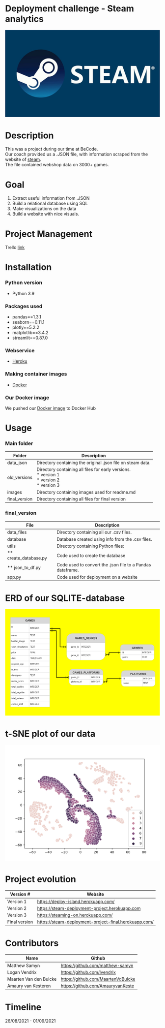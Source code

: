 # Deployment challenge - Steam analytics
![](images/steam.jpg)
# Description
This was a project during our time at BeCode.  
Our coach provided us a .JSON file, with information scraped from the website of <a href="https://store.steampowered.com/" target="_blank">steam</a>.  
The file contained webshop data on 3000+ games.  

# Goal
1. Extract useful information from .JSON
2. Build a relational database using SQL
3. Make visualizations on the data
4. Build a website with nice visuals.

# Project Management
Trello <a href="https://trello.com/b/y5ZVIJ2L/deployment" target="_blank">link</a> 
# Installation
### Python version
* Python 3.9

### Packages used
* pandas==1.3.1
* seaborn==0.11.1
* plotly==5.2.2
* matplotlib==3.4.2
* streamlit==0.87.0

### Webservice
* <a href="https://www.heroku.com" target="_blank">Heroku</a>

### Making container images
* <a href="https://www.docker.com/" target="_blank">Docker</a>

### Our Docker image
We pushed our [Docker image](https://hub.docker.com/repository/docker/maartenvdbulcke/steam-deployment) to Docker Hub

# Usage
### Main folder
| Folder            | Description                                                 |
|-------------------|-------------------------------------------------------------|
| data_json         | Directory containing the original .json file on steam data. |
| old_versions      | Directory containing all files for early versions.<br>* version 1<br>* version 2<br>* version 3 |
| images            | Directory containing images used for readme.md              |
| final_version | Directory containing all files for final version            |

### final_version
| File                  | Description                                                |
|-----------------------|------------------------------------------------------------|
| data_files            | Directory containing all our .csv files.                   |
| database              | Database created using info from the .csv files.           |
| utils                 | Directory containing Python files:                         |
| ** create_database.py | Code used to create the database                           |
| ** json_to_df.py      | Code used to convert the .json file to a Pandas dataframe. |
| app.py                | Code used for deployment on a website                      |

# ERD of our SQLITE-database 
![](images/ERD.png)

# t-SNE plot of our data 
![](old_versions/dockerfiles_v2/visuals/tsne_100.png)

# Project evolution
| Version #     | Website                                               |
|---------------|-------------------------------------------------------|
| Version 1     | https://deploy-island.herokuapp.com/                  |
| Version 2     | https://steam-deployment-project.herokuapp.com        |
| Version 3     | https://steaming-on.herokuapp.com/                    |
| Final version | https://steam-deployment-project-final.herokuapp.com/ |

# Contributors
| Name                   | Github                              |
|------------------------|-------------------------------------|
| Matthew Samyn          | https://github.com/matthew-samyn    |
| Logan Vendrix          | https://github.com/lvendrix         |
| Maarten Van den Bulcke | https://github.com/MaartenVdBulcke  |
| Amaury van Kesteren    | https://github.com/AmauryvanKeste   |




# Timeline
26/08/2021 - 01/09/2021
